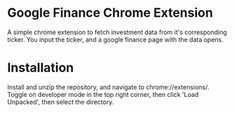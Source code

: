 # Google Finance Chrome Extension
A simple chrome extension to fetch investment data from it's corresponding ticker. You input the ticker, and a google finance page with the data opens.

# Installation
Install and unzip the repository, and navigate to chrome://extensions/. Toggle on developer mode in the top right corner, then click 'Load Unpacked', then select the directory.
